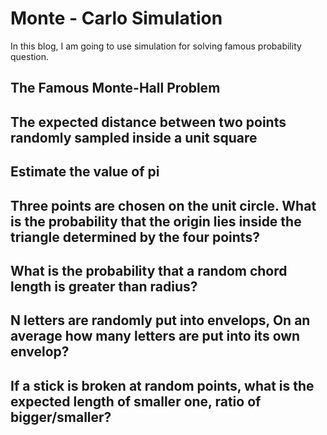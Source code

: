 # Monte - Carlo Simulation

In this blog, I am going to use simulation for solving famous probability question.

## The Famous Monte-Hall Problem

## The expected distance between two points randomly sampled inside a unit square

## Estimate the value of pi

## Three points are chosen on the unit circle. What is the probability that the origin lies inside the triangle determined by the four points?

## What is the probability that a random chord length is greater than radius?

## N letters are randomly put into envelops, On an average how many letters are put into its own envelop?

## If a stick is broken at random points, what is the expected length of smaller one, ratio of bigger/smaller?
